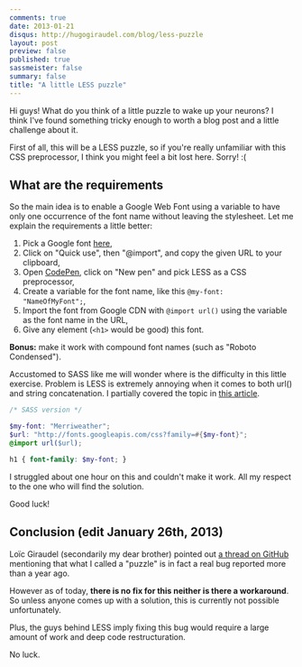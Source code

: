 ```yaml
---
comments: true
date: 2013-01-21
disqus: http://hugogiraudel.com/blog/less-puzzle
layout: post
preview: false
published: true
sassmeister: false
summary: false
title: "A little LESS puzzle"
--- 
```

Hi guys! What do you think of a little puzzle to wake up your neurons? I think I've found something tricky enough to worth a blog post and a little challenge about it.

First of all, this will be a LESS puzzle, so if you're really unfamiliar with this CSS preprocessor, I think you might feel a bit lost here. Sorry! :(

## What are the requirements 

So the main idea is to enable a Google Web Font using a variable to have only one occurrence of the font name without leaving the stylesheet. Let me explain the requirements a little better:

1. Pick a Google font <a href="http://www.google.com/webfonts">here</a>,
1. Click on "Quick use", then "@import", and copy the given URL to your clipboard,
1. Open <a href="http://codepen.io">CodePen</a>, click on "New pen" and pick LESS as a CSS preprocessor,
1. Create a variable for the font name, like this <code>@my-font: "NameOfMyFont";</code>,
1. Import the font from Google CDN with <code>@import url()</code> using the variable as the font name in the URL,
1. Give any element (<code>&lt;h1&gt;</code> would be good) this font.

**Bonus:** make it work with compound font names (such as "Roboto Condensed").

Accustomed to SASS like me will wonder where is the difficulty in this little exercise. Problem is LESS is extremely annoying when it comes to both url() and string concatenation. I partially covered the topic in <a href="http://hugogiraudel.com/2012/11/13/less-to-sass/">this article</a>. 

```scss
/* SASS version */

$my-font: "Merriweather";
$url: "http://fonts.googleapis.com/css?family=#{$my-font}";
@import url($url);

h1 { font-family: $my-font; }
```

I struggled about one hour on this and couldn't make it work. All my respect to the one who will find the solution.

Good luck!

## Conclusion (edit January 26th, 2013)

Loïc Giraudel (secondarily my dear brother) pointed out [a thread on GitHub](https://github.com/cloudhead/less.js/issues/410) mentioning that what I called a "puzzle" is in fact a real bug reported more than a year ago.

However as of today, **there is no fix for this neither is there a workaround**. So unless anyone comes up with a solution, this is currently not possible unfortunately.

Plus, the guys behind LESS imply fixing this bug would require a large amount of work and deep code restructuration.

No luck. 
